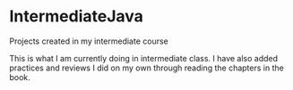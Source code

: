# IntermediateJava
Projects created in my intermediate course

This is what I am currently doing in intermediate class.
  I have also added practices and reviews I did on my own through reading the chapters in the book.
